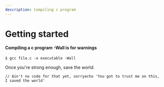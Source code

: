 ```yaml
---
description: Compiling c program
---
```


# Getting started

#### Compiling a c program -Wall is for warnings

```
$ gcc file.c -o executable -Wall
```

Once you're strong enough, save the world:

```
// Ain't no code for that yet, sorryecho 'You got to trust me on this, I saved the world'
```



